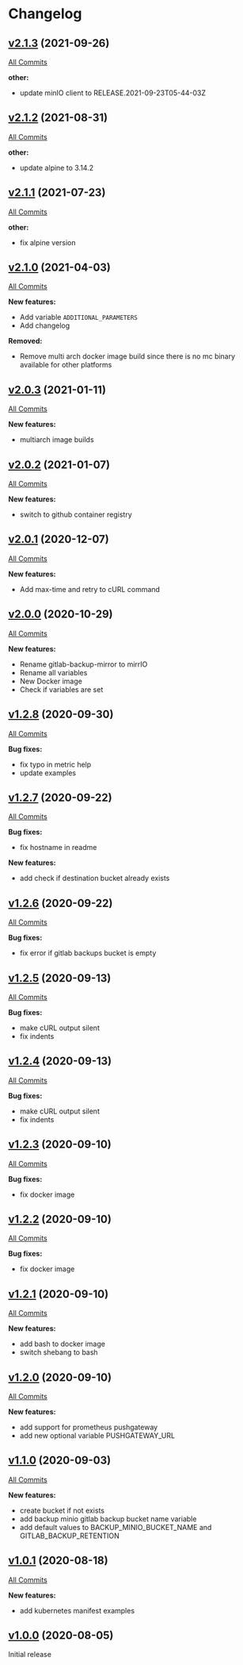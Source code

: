 # Changelog

## [v2.1.3](https://github.com/containeroo/mirrIO/tree/v2.1.3) (2021-09-26)

[All Commits](https://github.com/containeroo/mirrIO/compare/v2.1.2...v2.1.3)

**other:**

- update minIO client to RELEASE.2021-09-23T05-44-03Z

## [v2.1.2](https://github.com/containeroo/mirrIO/tree/v2.1.2) (2021-08-31)

[All Commits](https://github.com/containeroo/mirrIO/compare/v2.1.1...v2.1.2)

**other:**

- update alpine to 3.14.2

## [v2.1.1](https://github.com/containeroo/mirrIO/tree/v2.1.1) (2021-07-23)

[All Commits](https://github.com/containeroo/mirrIO/compare/v2.1.0...v2.1.1)

**other:**

- fix alpine version

## [v2.1.0](https://github.com/containeroo/mirrIO/tree/v2.1.0) (2021-04-03)

[All Commits](https://github.com/containeroo/mirrIO/compare/v2.0.3...v2.1.0)

**New features:**

- Add variable `ADDITIONAL_PARAMETERS`
- Add changelog

**Removed:**

- Remove multi arch docker image build since there is no mc binary available for other platforms

## [v2.0.3](https://github.com/containeroo/mirrIO/tree/v2.0.3) (2021-01-11)

[All Commits](https://github.com/containeroo/mirrIO/compare/v2.0.2...v2.0.3)

**New features:**

- multiarch image builds

## [v2.0.2](https://github.com/containeroo/mirrIO/tree/v2.0.2) (2021-01-07)

[All Commits](https://github.com/containeroo/mirrIO/compare/v2.0.1...v2.0.2)

**New features:**

- switch to github container registry

## [v2.0.1](https://github.com/containeroo/mirrIO/tree/v2.0.1) (2020-12-07)

[All Commits](https://github.com/containeroo/mirrIO/compare/v2.0.0...v2.0.1)

**New features:**

- Add max-time and retry to cURL command

## [v2.0.0](https://github.com/containeroo/mirrIO/tree/v2.0.0) (2020-10-29)

[All Commits](https://github.com/containeroo/mirrIO/compare/v1.2.8...v2.0.0)

**New features:**

- Rename gitlab-backup-mirror to mirrIO
- Rename all variables
- New Docker image
- Check if variables are set

## [v1.2.8](https://github.com/containeroo/mirrIO/tree/v1.2.8) (2020-09-30)

[All Commits](https://github.com/containeroo/mirrIO/compare/v1.2.7...v1.2.8)

**Bug fixes:**

- fix typo in metric help
- update examples

## [v1.2.7](https://github.com/containeroo/mirrIO/tree/v1.2.7) (2020-09-22)

[All Commits](https://github.com/containeroo/mirrIO/compare/v1.2.6...v1.2.7)

**Bug fixes:**

- fix hostname in readme

**New features:**

- add check if destination bucket already exists

## [v1.2.6](https://github.com/containeroo/mirrIO/tree/v1.2.6) (2020-09-22)

[All Commits](https://github.com/containeroo/mirrIO/compare/v1.2.5...v1.2.6)

**Bug fixes:**

- fix error if gitlab backups bucket is empty

## [v1.2.5](https://github.com/containeroo/mirrIO/tree/v1.2.5) (2020-09-13)

[All Commits](https://github.com/containeroo/mirrIO/compare/v1.2.4...v1.2.5)

**Bug fixes:**

- make cURL output silent
- fix indents

## [v1.2.4](https://github.com/containeroo/mirrIO/tree/v1.2.4) (2020-09-13)

[All Commits](https://github.com/containeroo/mirrIO/compare/v1.2.3...v1.2.4)

**Bug fixes:**

- make cURL output silent
- fix indents

## [v1.2.3](https://github.com/containeroo/mirrIO/tree/v1.2.3) (2020-09-10)

[All Commits](https://github.com/containeroo/mirrIO/compare/v1.2.2...v1.2.3)

**Bug fixes:**

- fix docker image

## [v1.2.2](https://github.com/containeroo/mirrIO/tree/v1.2.2) (2020-09-10)

[All Commits](https://github.com/containeroo/mirrIO/compare/v1.2.1...v1.2.2)

**Bug fixes:**

- fix docker image

## [v1.2.1](https://github.com/containeroo/mirrIO/tree/v1.2.1) (2020-09-10)

[All Commits](https://github.com/containeroo/mirrIO/compare/v1.2.0...v1.2.1)

**New features:**

- add bash to docker image
- switch shebang to bash

## [v1.2.0](https://github.com/containeroo/mirrIO/tree/v1.2.0) (2020-09-10)

[All Commits](https://github.com/containeroo/mirrIO/compare/v1.1.0...v1.2.0)

**New features:**

- add support for prometheus pushgateway
- add new optional variable PUSHGATEWAY_URL

## [v1.1.0](https://github.com/containeroo/mirrIO/tree/v1.1.0) (2020-09-03)

[All Commits](https://github.com/containeroo/mirrIO/compare/v1.0.1...v1.1.0)

**New features:**

- create bucket if not exists
- add backup minio gitlab backup bucket name variable
- add default values to BACKUP_MINIO_BUCKET_NAME and GITLAB_BACKUP_RETENTION

## [v1.0.1](https://github.com/containeroo/mirrIO/tree/v1.0.1) (2020-08-18)

[All Commits](https://github.com/containeroo/mirrIO/compare/v1.0.0...v1.0.1)

**New features:**

- add kubernetes manifest examples

## [v1.0.0](https://github.com/containeroo/mirrIO/tree/v1.0.0) (2020-08-05)

Initial release
